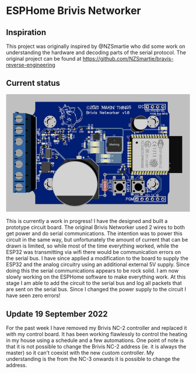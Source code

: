# ESPHome Brivis Networker

## Inspiration

This project was originally inspired by @NZSmartie who did some work on understanding the hardware and decoding parts of the serial protocol. The original project can be found at https://github.com/NZSmartie/bravis-reverse-engineering

## Current status

![ESPHome Brivis Networker PCB](https://raw.githubusercontent.com/Makin-Things/ESPHome-Brivis-Networker/master/Doc/Images/Brivis%20Networker%203D%20PCB.png)

This is currently a work in progress! I have the designed and built a prototype circuit board. The original Brivis Networker used 2 wires to both get power and do serial communications. The intention was to power this circuit in the same way, but unfortunately the amount of current that can be drawn is limited, so while most of the time everything worked, while the ESP32 was transmitting via wifi there would be communication errors on the serial bus. I have since applied a modification to the board to supply the ESP32 and the analog circuitry using an additional external 5V supply. Since doing this the serial communications appears to be rock solid.
I am now slowly working on the ESPHome software to make everything work. At this stage I am able to add the circuit to the serial bus and log all packets that are sent on the serial bus. Since I changed the power supply to the circuit I have seen zero errors!

## Update 19 September 2022

For the past week I have removed my Brivis NC-2 controller and replaced it with my control board. It has been working flawlessly to control the heating in my house using a schedule and a few automations. One point of note is that it is not possible to change the Brivis NC-2 address (ie. it is always the master) so it can't coexist with the new custom controller. My understanding is the from the NC-3 onwards it is possible to change the address.